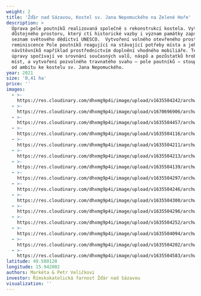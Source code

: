 ```yaml
---
weight: 2
title: 'Žďár nad Sázavou, Kostel sv. Jana Nepomuckého na Zelené Hoře'
description: >
  Úprava pole poutníků realizovaná společně s rekonstrukcí kostela. Vytvoření
  důstojného prostoru, který ctí historické vazby i význam památky zapsané na
  seznam světového dědictví UNESCO.  Vytvoření volného otevřeného prostoru –
  reminiscence Pole poutníků reagující na stávající potřeby místa a jeho
  návštěvníků například prostřednictvím doplnění vhodného mobiliáře. Terénní
  úpravy spočívají ve srovnání současných valů, náspů a pozůstatků hrobových
  míst, a vytvoření pozvolného travnatého svahu – pole poutníků – stoupajícího
  od ambitu ke kostelu sv. Jana Nepomuckého. 
year: 2021
size: '0,41 ha'
price: ''
images:
  - >-
    https://res.cloudinary.com/dhxmg9p4i/image/upload/v1635504242/archweb/DSCF4304_4_bxy7ja.jpg
  - >-
    https://res.cloudinary.com/dhxmg9p4i/image/upload/v1670696906/archweb/DSCF8296_aze8vg.jpg
  - >-
    https://res.cloudinary.com/dhxmg9p4i/image/upload/v1635504457/archweb/DSCF4263_hd8nto.jpg
  - >-
    https://res.cloudinary.com/dhxmg9p4i/image/upload/v1635504116/archweb/DSCF4237_ngjwir.jpg
  - >-
    https://res.cloudinary.com/dhxmg9p4i/image/upload/v1635504211/archweb/DSCF4310_jsgyb8.jpg
  - >-
    https://res.cloudinary.com/dhxmg9p4i/image/upload/v1635504213/archweb/DSCF4308_wvucsc.jpg
  - >-
    https://res.cloudinary.com/dhxmg9p4i/image/upload/v1635504139/archweb/DSCF4240_whn06q.jpg
  - >-
    https://res.cloudinary.com/dhxmg9p4i/image/upload/v1635504297/archweb/DSCF4282_asiuuh.jpg
  - >-
    https://res.cloudinary.com/dhxmg9p4i/image/upload/v1635504246/archweb/DSCF4292_jhon2w.jpg
  - >-
    https://res.cloudinary.com/dhxmg9p4i/image/upload/v1635504300/archweb/DSCF4276_mujexr.jpg
  - >-
    https://res.cloudinary.com/dhxmg9p4i/image/upload/v1635504296/archweb/DSCF4245_i8mx2m.jpg
  - >-
    https://res.cloudinary.com/dhxmg9p4i/image/upload/v1635504252/archweb/DSCF4297_pyuejq.jpg
  - >-
    https://res.cloudinary.com/dhxmg9p4i/image/upload/v1635504094/archweb/DSCF4232_njyzik.jpg
  - >-
    https://res.cloudinary.com/dhxmg9p4i/image/upload/v1635504202/archweb/DSCF4309_pjvyn1.jpg
  - >-
    https://res.cloudinary.com/dhxmg9p4i/image/upload/v1635504583/archweb/DSCF4333_p7uvkp.jpg
latitude: 49.580128
longitude: 15.942002
authors: Markéta & Petr Veličkovi
investor: Římskokatolická farnost Žďár nad Sázavou
visualization: ''
---
```


